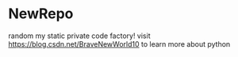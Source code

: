 # NewRepo
random
my static private code factory!
visit https://blog.csdn.net/BraveNewWorld10 to learn more about python

